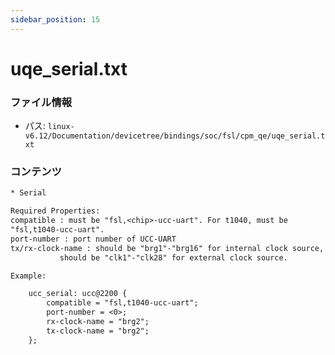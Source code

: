 ```yaml
---
sidebar_position: 15
---
```

# uqe_serial.txt

### ファイル情報

- パス: `linux-v6.12/Documentation/devicetree/bindings/soc/fsl/cpm_qe/uqe_serial.txt`

### コンテンツ

```txt
* Serial

Required Properties:
compatible : must be "fsl,<chip>-ucc-uart". For t1040, must be
"fsl,t1040-ucc-uart".
port-number : port number of UCC-UART
tx/rx-clock-name : should be "brg1"-"brg16" for internal clock source,
		   should be "clk1"-"clk28" for external clock source.

Example:

	ucc_serial: ucc@2200 {
		compatible = "fsl,t1040-ucc-uart";
		port-number = <0>;
		rx-clock-name = "brg2";
		tx-clock-name = "brg2";
	};

```
